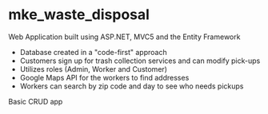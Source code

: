 # mke_waste_disposal

Web Application built using ASP.NET, MVC5 and the Entity Framework
- Database created in a "code-first" approach
- Customers sign up for trash collection services and can modify pick-ups
- Utilizes roles (Admin, Worker and Customer)
- Google Maps API for the workers to find addresses
- Workers can search by zip code and day to see who needs pickups

Basic CRUD app